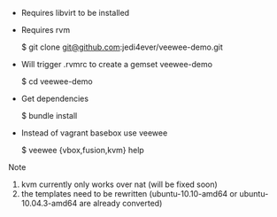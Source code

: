 - Requires libvirt to be installed
- Requires rvm

    $ git clone git@github.com:jedi4ever/veewee-demo.git

- Will trigger .rvmrc to create a gemset veewee-demo

    $ cd veewee-demo

- Get dependencies

    $ bundle install

- Instead of vagrant basebox use veewee

    $ veewee {vbox,fusion,kvm} help

Note

1. kvm currently only works over nat (will be fixed soon)
2. the templates need to be rewritten (ubuntu-10.10-amd64 or ubuntu-10.04.3-amd64 are already converted)
